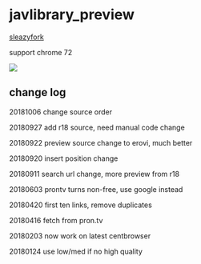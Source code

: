 # javlibrary_preview

[sleazyfork](https://sleazyfork.org/en/scripts/37122-javlibrary-preview)

support chrome 72

![](https://raw.githubusercontent.com/tkkcc/javlibrary_preview/master/1.png)

## change log

20181006 change source order

20180927 add r18 source, need manual code change

20180922 preview source change to erovi, much better 

20180920 insert position change

20180911 search url change, more preview from r18

20180603 prontv turns non-free, use google instead

20180420 first ten links, remove duplicates

20180416 fetch from pron.tv

20180203 now work on latest centbrowser

20180124 use low/med if no high quality